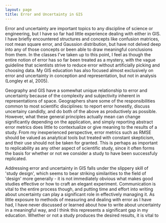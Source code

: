 ```yaml
---
layout: page
title: Error and Uncertainty in GIS
---
```


Error and uncertainty are important topics to any discipline of science or engineering, but I have so far had little experience dealing with either in GIS. I have briefly encountered structures and concepts like confusion matrices, root mean square error, and Gaussion distribution, but have not delved deep into any of those concepts or been able to draw meaningful conclusions from them. In the classes I've taken up to this point, I feel as though the entire notion of error has so far been treated as a mystery, with the vague guideline that scientists strive to reduce error without artificially picking and choosing data. My GIS education has also focused almost exclusively on error and uncertainty in conception and representation, but not in analysis (Longley et al, 2005). 

Geography and GIS have a somewhat unique relationship to error and uncertainty because of the complexity and subjectivity inherent in representations of space. Geographers share some of the responsibilities common to most scientific disciplines: to report error honestly, discuss uncertainy candidly, and do both of the above as productively as possible. However, what these general principles actually mean can change significantly depending on the application, and simply reporting abstract error metrics does little to contextualize or give meaning to the results of a study. From my inexperienced perspective, error metrics such as RMSE should be valued as analytical tools but treated with constant skepticism, and their use should not be taken for granted. This is perhaps as important to replicability as any other aspect of scientific study, since it often forms the basis for whether or not we consider a study to have been successfuly replicated.

Addressing error and uncertainty in GIS falls under the slippery skill of 'study design', which seems to bear striking similarities to the field of 'design' more generally - it is not immediately obvious what makes good studies effective or how to craft an elegant experiment. Communication is vital to the entire process though, and putting time and effort into writing about uncertainty can play a significant role in effectively managing it. As little exposure to methods of measuring and dealing with error as I have had, I have never discussed or learned about how to write about uncertainty in a meaningful way, and I think this represents a significant gap in my education. Whether or not a study produces the desired results, it is vital to be able to communicate what the results mean in relation to the design and scope of the study. The challenge of spatial representation inherent to geography underscores this point, since subjective decisions and practical constraints related to how a phenomenon is mapped in GIS should be described clearly and defended thoroughly. 
